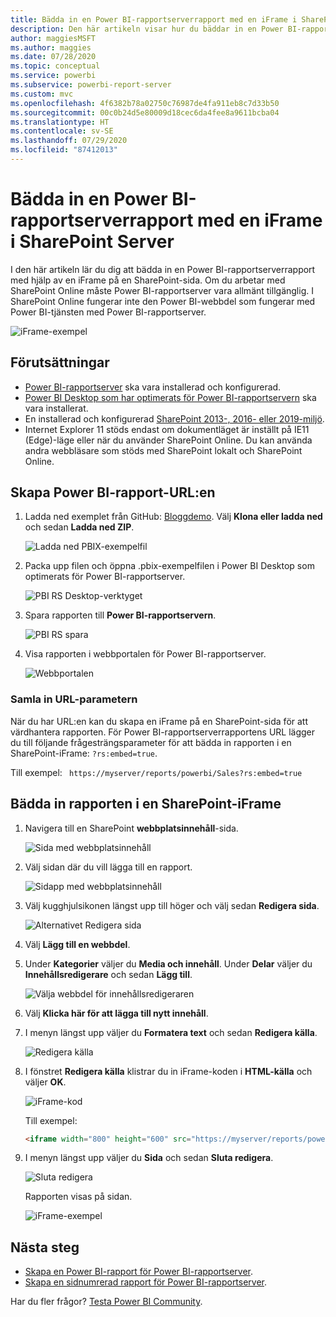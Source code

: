 ```yaml
---
title: Bädda in en Power BI-rapportserverrapport med en iFrame i SharePoint Server
description: Den här artikeln visar hur du bäddar in en Power BI-rapportserverraport i en iFrame i SharePoint Server
author: maggiesMSFT
ms.author: maggies
ms.date: 07/28/2020
ms.topic: conceptual
ms.service: powerbi
ms.subservice: powerbi-report-server
ms.custom: mvc
ms.openlocfilehash: 4f6382b78a02750c76987de4fa911eb8c7d33b50
ms.sourcegitcommit: 00c0b24d5e80009d18cec6da4fee8a9611bcba04
ms.translationtype: HT
ms.contentlocale: sv-SE
ms.lasthandoff: 07/29/2020
ms.locfileid: "87412013"
---
```

# <a name="embed-a-power-bi-report-server-report-using-an-iframe-in-sharepoint-server"></a>Bädda in en Power BI-rapportserverrapport med en iFrame i SharePoint Server

I den här artikeln lär du dig att bädda in en Power BI-rapportserverrapport med hjälp av en iFrame på en SharePoint-sida. Om du arbetar med SharePoint Online måste Power BI-rapportserver vara allmänt tillgänglig. I SharePoint Online fungerar inte den Power BI-webbdel som fungerar med Power BI-tjänsten med Power BI-rapportserver.  

![iFrame-exempel](media/quickstart-embed/quickstart_embed_01.png)

## <a name="prerequisites"></a>Förutsättningar
* [Power BI-rapportserver](https://powerbi.microsoft.com/report-server/) ska vara installerad och konfigurerad.
* [Power BI Desktop som har optimerats för Power BI-rapportservern](install-powerbi-desktop.md) ska vara installerat.
* En installerad och konfigurerad [SharePoint 2013-, 2016- eller 2019-miljö](https://docs.microsoft.com/sharepoint/install/install).
* Internet Explorer 11 stöds endast om dokumentläget är inställt på IE11 (Edge)-läge eller när du använder SharePoint Online. Du kan använda andra webbläsare som stöds med SharePoint lokalt och SharePoint Online.

## <a name="create-the-power-bi-report-url"></a>Skapa Power BI-rapport-URL:en

1. Ladda ned exemplet från GitHub: [Bloggdemo](https://github.com/Microsoft/powerbi-desktop-samples). Välj **Klona eller ladda ned** och sedan **Ladda ned ZIP**.

    ![Ladda ned PBIX-exempelfil](media/quickstart-embed/quickstart_embed_14.png)

2. Packa upp filen och öppna .pbix-exempelfilen i Power BI Desktop som optimerats för Power BI-rapportserver.

    ![PBI RS Desktop-verktyget](media/quickstart-embed/quickstart_embed_02.png)

3. Spara rapporten till **Power BI-rapportservern**. 

    ![PBI RS spara](media/quickstart-embed/quickstart_embed_03.png)

4. Visa rapporten i webbportalen för Power BI-rapportserver.

    ![Webbportalen](media/quickstart-embed/quickstart_embed_04.png)

### <a name="capture-the-url-parameter"></a>Samla in URL-parametern

När du har URL:en kan du skapa en iFrame på en SharePoint-sida för att värdhantera rapporten. För Power BI-rapportserverrapportens URL lägger du till följande frågesträngsparameter för att bädda in rapporten i en SharePoint-iFrame: `?rs:embed=true`.

   Till exempel:
    ``` 
    https://myserver/reports/powerbi/Sales?rs:embed=true
    ```
## <a name="embed-the-report-in-a-sharepoint-iframe"></a>Bädda in rapporten i en SharePoint-iFrame

1. Navigera till en SharePoint **webbplatsinnehåll**-sida.

    ![Sida med webbplatsinnehåll](media/quickstart-embed/quickstart_embed_05.png)

2. Välj sidan där du vill lägga till en rapport.

    ![Sidapp med webbplatsinnehåll](media/quickstart-embed/quickstart_embed_06.png)

3. Välj kugghjulsikonen längst upp till höger och välj sedan **Redigera sida**.

    ![Alternativet Redigera sida](media/quickstart-embed/quickstart_embed_07.png)

4. Välj **Lägg till en webbdel**.

5. Under **Kategorier** väljer du **Media och innehåll**. Under **Delar** väljer du **Innehållsredigerare** och sedan **Lägg till**.

    ![Välja webbdel för innehållsredigeraren](media/quickstart-embed/quickstart_embed_09.png)

6. Välj **Klicka här för att lägga till nytt innehåll**.

7. I menyn längst upp väljer du **Formatera text** och sedan **Redigera källa**.

     ![Redigera källa](media/quickstart-embed/quickstart_embed_11.png)

8. I fönstret **Redigera källa** klistrar du in iFrame-koden i **HTML-källa** och väljer **OK**.

    ![iFrame-kod](media/quickstart-embed/quickstart_embed_12.png)

     Till exempel:
     ```html
     <iframe width="800" height="600" src="https://myserver/reports/powerbi/Sales?rs:embed=true" frameborder="0" allowFullScreen="true"></iframe>
     ```

9. I menyn längst upp väljer du **Sida** och sedan **Sluta redigera**.

    ![Sluta redigera](media/quickstart-embed/quickstart_embed_13.png)

    Rapporten visas på sidan.

    ![iFrame-exempel](media/quickstart-embed/quickstart_embed_01.png)

## <a name="next-steps"></a>Nästa steg

- [Skapa en Power BI-rapport för Power BI-rapportserver](quickstart-create-powerbi-report.md).  
- [Skapa en sidnumrerad rapport för Power BI-rapportserver](quickstart-create-paginated-report.md).  

Har du fler frågor? [Testa Power BI Community](https://community.powerbi.com/). 
